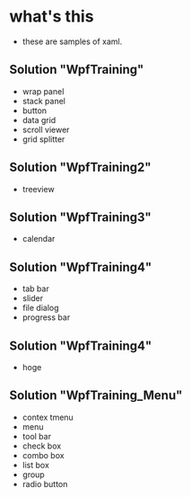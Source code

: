 # what's this

* these are samples of xaml.

## Solution "WpfTraining"

* wrap panel
* stack panel
* button
* data grid
* scroll viewer
* grid splitter

## Solution "WpfTraining2"

* treeview

## Solution "WpfTraining3"

* calendar

## Solution "WpfTraining4"

* tab bar
* slider
* file dialog
* progress bar


## Solution "WpfTraining4"

* hoge

## Solution "WpfTraining_Menu"
* contex tmenu
* menu
* tool bar
* check box
* combo box
* list box
* group
* radio button

